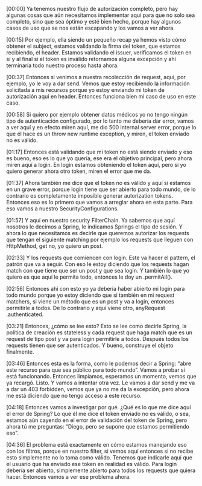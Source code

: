 [00:00] Ya tenemos nuestro flujo de autorización completo, pero hay algunas cosas que aún necesitamos implementar aquí para que no solo sea completo, sino que sea óptimo y esté bien hecho, porque hay algunos casos de uso que se nos están escapando y los vamos a ver ahora.

[00:15] Por ejemplo, ella siendo un pequeño recap ya hemos visto cómo obtener el subject, estamos validando la firma del token, que estamos recibiendo, el header. Estamos validando el issuer, verificamos el token en sí y al final si el token es inválido retornamos alguna excepción y ahí terminaría todo nuestro proceso hasta ahora.

[00:37] Entonces si venimos a nuestra recolección de request, aquí, por ejemplo, yo le voy a dar send. Vemos que estoy recibiendo la información solicitada a mis recursos porque yo estoy enviando mi token de autorización aquí en header. Entonces funciona bien mi caso de uso en este caso.

[00:58] Si quiero por ejemplo obtener datos médicos yo no tengo ningún tipo de autenticación configurado, por lo tanto me debería dar error, vamos a ver aquí y en efecto miren aquí, me dio 500 internal server error, porque lo que él hace es un throw new runtime exception, y miren, el token enviado no es válido.

[01:17] Entonces está validando que mi token no está siendo enviado y eso es bueno, eso es lo que yo quería, ese era el objetivo principal, pero ahora miren aquí a login. En login estamos obteniendo el token aquí, pero si yo quiero generar ahora otro token, miren el error que me da.

[01:37] Ahora también me dice que el token no es válido y aquí sí estamos en un grave error, porque login tiene que ser abierto para todo mundo, de lo contrario es completamente imposible generar autorization tokens. Entonces eso es lo primero que vamos a arreglar ahora en esta parte. Para eso vamos a nuestro SecurityConfigurations.

[01:57] Y aquí en nuestro security FilterChain. Ya sabemos que aquí nosotros le decimos a Spring, le indicamos Springs el tipo de sesión. Y ahora lo que necesitamos es decirle que queremos autorizar los requests que tengan el siguiente matching por ejemplo los requests que lleguen con HttpMethod, get no, yo quiero un post.

[02:33] Y los requests que comiencen con login. Este va hacer el pattern, el patrón que va a seguir. Con eso le estoy diciendo que los requests hagan match con que tiene que ser un post y que sea login. Y también lo que yo quiero es que aquí le permita todo, entonces le doy un .permitAll().

[02:56] Entonces ahí con esto yo ya debería haber abierto mi login para todo mundo porque yo estoy diciendo que si también en mi request matchers, si viene un método que es un post y va a login, entonces permitirle a todos. De lo contrario y aquí viene otro, anyRequest .authenticated.

[03:21] Entonces, ¿cómo se lee esto? Esto se lee como decirle Spring, la política de creación es stateless y cada request que haga match que es un request de tipo post y va para login permitirle a todos. Después todos los requests tienen que ser autenticados. Y bueno, construye el objeto finalmente.

[03:46] Entonces esta es la forma, como le podemos decir a Spring: “abre este recurso para que sea público para todo mundo”. Vamos a probar si está funcionando. Entonces limpiamos, esperamos un momento, vemos que ya recargó. Listo. Y vamos a intentar otra vez. Le vamos a dar send y me va a dar un 403 forbidden, vemos que ya no me da la excepción, pero ahora me está diciendo que no tengo acceso a este recurso.

[04:18] Entonces vamos a investigar por qué. ¿Qué es lo que me dice aquí el error de Spring? Lo que él me dice el token enviado no es válido, o sea, estamos aún cayendo en el error de validación del token de Spring, pero ahora tú me preguntas: “Diego, pero se supone que estamos permitiendo eso”.

[04:36] El problema está exactamente en cómo estamos manejando eso con los filtros, porque en nuestro filter, si vemos aquí entonces si no recibe esto simplemente no lo toma como válido. Tenemos que indicarle aquí que el usuario que ha enviado ese token en realidad es válido. Para login debería ser abierto, simplemente abierto para todos los requests que quiera hacer. Entonces vamos a ver ese problema ahora.